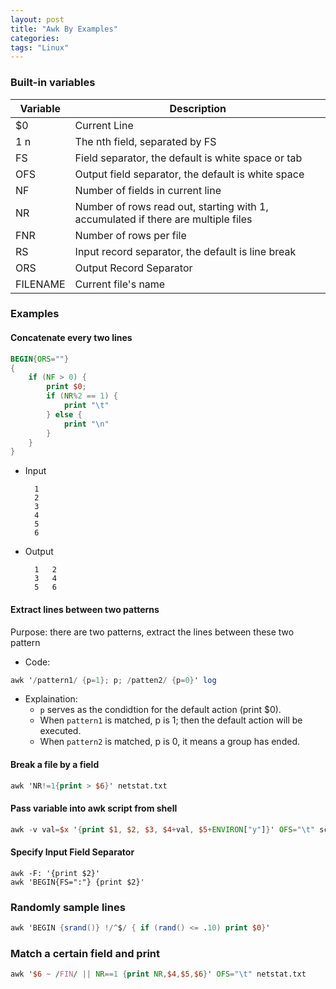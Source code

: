 ```yaml
---
layout: post
title: "Awk By Examples"
categories:
tags: "Linux"
---
```


### Built-in variables


| Variable | Description   |
|----------|---------------|
| $0	| Current Line |
| $1~$n | The nth field, separated by FS |
| FS    | Field separator, the default is white space or tab |
| OFS   | Output field separator, the default is white space |
| NF    | Number of fields in current line |
| NR    | Number of rows read out, starting with 1, accumulated if there are multiple files |
| FNR   | Number of rows per file |
| RS    | Input record separator, the default is line break |
| ORS   | Output Record Separator |
| FILENAME | Current file's name |



### Examples

#### Concatenate every two lines


```awk
BEGIN{ORS=""} 
{
    if (NF > 0) {
        print $0; 
        if (NR%2 == 1) {
            print "\t"
        } else {
            print "\n"
        }
    }
}
```

- Input

	    1
	    2
	    3
	    4
	    5
	    6


- Output


	    1	2
	    3	4
	    5	6

#### Extract lines between two patterns
Purpose: there are two patterns, extract the lines between these two pattern
- Code:

```awk
awk '/pattern1/ {p=1}; p; /patten2/ {p=0}' log
```

- Explaination:
  + ```p``` serves as the condidtion for the default action (print $0).
  + When ```pattern1``` is matched, p is 1; then the default action will be executed.
  + When ```pattern2``` is matched, p is 0, it means a group has ended.

#### Break a file by a field

```awk
awk 'NR!=1{print > $6}' netstat.txt
```

#### Pass variable into awk script from shell
```awk
awk -v val=$x '{print $1, $2, $3, $4+val, $5+ENVIRON["y"]}' OFS="\t" score.txt
```

#### Specify Input Field Separator
```
awk -F: '{print $2}'
awk 'BEGIN{FS=":"} {print $2}'
```


### Randomly sample lines
```awk
awk 'BEGIN {srand()} !/^$/ { if (rand() <= .10) print $0}'
```

### Match a certain field and print
```awk
awk '$6 ~ /FIN/ || NR==1 {print NR,$4,$5,$6}' OFS="\t" netstat.txt
```
